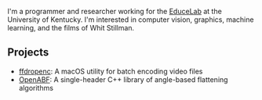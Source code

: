 I'm a programmer and researcher working for the [EduceLab](http://cs.uky.edu/dri) at the University of Kentucky. I'm interested in computer vision, graphics, machine learning, and the films of Whit Stillman.

## Projects
- [ffdropenc](https://github.com/csparker247/ffdropenc): A macOS utility for batch encoding video files
- [OpenABF](https://gitlab.com/educelab/OpenABF): A single-header C++ library of angle-based flattening algorithms
